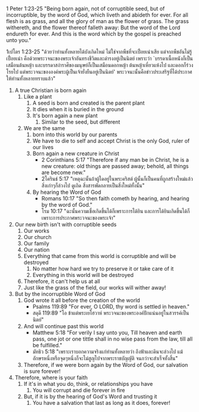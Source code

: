 1 Peter 1:23-25 "Being born again, not of corruptible seed, but of incorruptible, by the word of God, which liveth and abideth for ever. For all flesh is as grass, and all the glory of man as the flower of grass. The grass withereth, and the flower thereof falleth away: But the word of the Lord endureth for ever. And this is the word which by the gospel is preached unto you."

1เปโตร 1:23-25 "ด้วยว่าท่านทั้งหลายได้บังเกิดใหม่ ไม่ใช่จากพืชที่จะเปื่อยเน่าเสีย แต่จากพืชอันไม่รู้เปื่อยเน่า คือด้วยพระวจนะของพระเจ้าอันทรงชีวิตและดำรงอยู่เป็นนิตย์ เพราะว่า `บรรดาเนื้อหนังก็เป็นเสมือนต้นหญ้า และบรรดาสง่าราศีของมนุษย์ก็เป็นเสมือนดอกหญ้า ต้นหญ้าเหี่ยวแห้งไป และดอกก็ร่วงโรยไป แต่พระวจนะขององค์พระผู้เป็นเจ้ายั่งยืนอยู่เป็นนิตย์' พระวจนะนั้นคือข่าวประเสริฐที่ได้ประกาศให้ท่านทั้งหลายทราบแล้ว"

1. A true Christian is born again
    1. Like a plant
        1. A seed is born and created is the parent plant
        2. It dies when it is buried in the ground
        3. It's born again a new plant
            1. Similar to the seed, but different
    2. We are the same
        1. born into this world by our parents
        2. We have to die to self and accept Christ is the only God, ruler of our lives
        3. Born again a new creature in Christ
            - 2 Corinthians 5:17 "Therefore if any man be in Christ, he is a new creature: old things are passed away; behold, all things are become new."
            - 2โครินธ์ 5:17 "เหตุฉะนั้นถ้าผู้ใดอยู่ในพระคริสต์ ผู้นั้นก็เป็นคนที่ถูกสร้างใหม่แล้ว สิ่งเก่าๆก็ล่วงไป ดูเถิด สิ่งสารพัดกลายเป็นสิ่งใหม่ทั้งนั้น"
        4. By hearing the Word of God
            - Romans 10:17 "So then faith cometh by hearing, and hearing by the word of God."
            - โรม 10:17 "ฉะนั้นความเชื่อเกิดขึ้นได้ก็เพราะการได้ยิน และการได้ยินเกิดขึ้นได้ก็เพราะการประกาศพระวจนะของพระเจ้า"
2. Our new birth isn't with corruptible seeds
    1. Our works
    2. Our church
    3. Our family
    4. Our nation
    5. Everything that came from this world is corruptible and will be destroyed
        1. No matter how hard we try to preserve it or take care of it
        2. Everything in this world will be destroyed
    6. Therefore, it can't help us at all
    7. Just like the grass of the field, our works will wither away!
3. But by the incorruptible Word of God
    1. God wrote it all before the creation of the world
        - Psalms 119:89 "For ever, O LORD, thy word is settled in heaven."
        - สดุดี 119:89 "โอ ข้าแต่พระเยโฮวาห์ พระวจนะของพระองค์ปักแน่นอยู่ในสวรรค์เป็นนิตย์"
    2. And will continue past this world
        - Matthew 5:18 "For verily I say unto you, Till heaven and earth pass, one jot or one tittle shall in no wise pass from the law, till all be fulfilled."
        - มัทธิว 5:18 "เพราะเราบอกความจริงแก่ท่านทั้งหลายว่า ถึงฟ้าและดินจะล่วงไป แม้อักษรหนึ่งหรือจุดๆหนึ่งก็จะไม่สูญไปจากพระราชบัญญัติ จนกว่าจะสำเร็จทั้งสิ้น"
    3. Therefore, if we were born again by the Word of God, our salvation is sure forever!
4. Therefore, where is your faith
    1. If it's in what you do, think, or relationships you have
        1. You will corrupt and die forever in fire
    2. But, if it is by the hearing of God's Word and trusting it
        1. You have a salvation that last as long as it does, forever!
